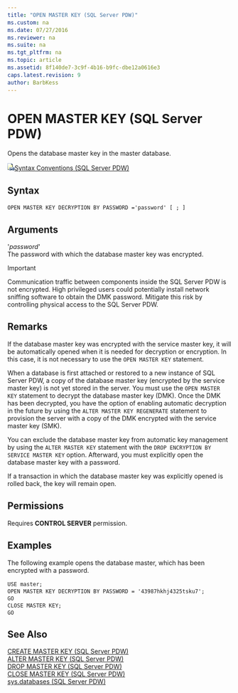 ```yaml
---
title: "OPEN MASTER KEY (SQL Server PDW)"
ms.custom: na
ms.date: 07/27/2016
ms.reviewer: na
ms.suite: na
ms.tgt_pltfrm: na
ms.topic: article
ms.assetid: 8f140de7-3c9f-4b16-b9fc-dbe12a0616e3
caps.latest.revision: 9
author: BarbKess
---
```

# OPEN MASTER KEY (SQL Server PDW)
Opens the database master key in the master database.  
  
![Topic link icon](../../mpp/sqlpdw/media/Topic_Link.gif "Topic_Link")[Syntax Conventions &#40;SQL Server PDW&#41;](../../mpp/sqlpdw/syntax-conventions-sql-server-pdw.md)  
  
## Syntax  
  
```  
OPEN MASTER KEY DECRYPTION BY PASSWORD ='password' [ ; ]  
```  
  
## Arguments  
'*password*'  
The password with which the database master key was encrypted.  
  
> [!IMPORTANT]  
> Communication traffic between components inside the SQL Server PDW is not encrypted. High privileged users could potentially install network sniffing software to obtain the DMK password. Mitigate this risk by controlling physical access to the SQL Server PDW.  
  
## Remarks  
If the database master key was encrypted with the service master key, it will be automatically opened when it is needed for decryption or encryption. In this case, it is not necessary to use the `OPEN MASTER KEY` statement.  
  
When a database is first attached or restored to a new instance of SQL Server PDW, a copy of the database master key (encrypted by the service master key) is not yet stored in the server. You must use the `OPEN MASTER KEY` statement to decrypt the database master key (DMK). Once the DMK has been decrypted, you have the option of enabling automatic decryption in the future by using the `ALTER MASTER KEY REGENERATE` statement to provision the server with a copy of the DMK encrypted with the service master key (SMK).  
  
You can exclude the database master key from automatic key management by using the `ALTER MASTER KEY` statement with the `DROP ENCRYPTION BY SERVICE MASTER KEY` option. Afterward, you must explicitly open the database master key with a password.  
  
If a transaction in which the database master key was explicitly opened is rolled back, the key will remain open.  
  
## Permissions  
Requires **CONTROL SERVER** permission.  
  
## Examples  
The following example opens the database master, which has been encrypted with a password.  
  
```  
USE master;  
OPEN MASTER KEY DECRYPTION BY PASSWORD = '43987hkhj4325tsku7';  
GO  
CLOSE MASTER KEY;  
GO  
```  
  
## See Also  
[CREATE MASTER KEY &#40;SQL Server PDW&#41;](../../mpp/sqlpdw/create-master-key-sql-server-pdw.md)  
[ALTER MASTER KEY &#40;SQL Server PDW&#41;](../../mpp/sqlpdw/alter-master-key-sql-server-pdw.md)  
[DROP MASTER KEY &#40;SQL Server PDW&#41;](../../mpp/sqlpdw/drop-master-key-sql-server-pdw.md)  
[CLOSE MASTER KEY &#40;SQL Server PDW&#41;](../../mpp/sqlpdw/close-master-key-sql-server-pdw.md)  
[sys.databases &#40;SQL Server PDW&#41;](../../mpp/sqlpdw/sys-databases-sql-server-pdw.md)  
  

